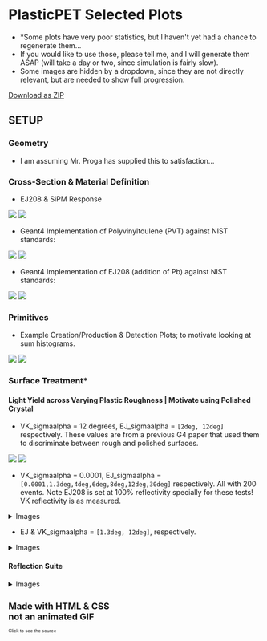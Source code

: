 # PlasticPET Selected Plots  

- *Some plots have very poor statistics, but I haven't yet had a chance to regenerate them... 
- If you would like to use those, please tell me, and I will generate them ASAP (will take a day or two, since simulation is fairly slow).
- Some images are hidden by a dropdown, since they are not directly relevant, but are needed to show full progression.  

<a href="https://github.com/akhilsadam/PlasticPET-graphicx/archive/refs/heads/main.zip">Download as ZIP</a>
<link type="text/css" rel="stylesheet" src="https://raw.githubusercontent.com/akhilsadam/PlasticPET-graphicx/gh-pages/styles.css"/>

## SETUP

### Geometry

- I am assuming Mr. Proga has supplied this to satisfaction...  

### Cross-Section & Material Definition

- EJ208 & SiPM Response

![](0-CrossSection/EJ208.png) ![](0-CrossSection/SiPM.jpg)

- Geant4 Implementation of Polyvinyltoulene (PVT) against NIST standards:  

![](0-CrossSection/PVT_G4_VS_NIST_CS.png) ![](0-CrossSection/PVT_G4_VS_NIST_L.png)  

- Geant4 Implementation of EJ208 (addition of Pb) against NIST standards:  

![](0-CrossSection/PVT_G4_W_Pb_CS.png) ![](0-CrossSection/PVT_G4_W_Pb_L.png)  

### Primitives

- Example Creation/Production & Detection Plots; to motivate looking at sum histograms.

![](1-Primitives/Creation.png) ![](1-Primitives/Detection.png)  

### Surface Treatment*

#### Light Yield across Varying Plastic Roughness | Motivate using Polished Crystal

- VK_sigmaalpha = 12 degrees, EJ_sigmaalpha = `[2deg, 12deg]` respectively. These values are from a previous G4 paper that used them to discriminate between rough and polished surfaces.

![](2-Surfaces/EJVK-2-12.png) ![](2-Surfaces/EJVK-12-12.png) 

- VK_sigmaalpha = 0.0001, EJ_sigmaalpha = `[0.0001,1.3deg,4deg,6deg,8deg,12deg,30deg]` respectively. All with 200 events. Note EJ208 is set at 100% reflectivity specially for these tests! VK reflectivity is as measured.  

<details>
<summary>Images</summary>  


![](2-Surfaces/EJVK-0.0001.png)

![](2-Surfaces/EJVK-1.3-0.0001.png)  

![](2-Surfaces/EJVK-4-0.0001.png)

![](2-Surfaces/EJVK-6-0.0001.png)  

![](2-Surfaces/EJVK-8-0.0001.png)

![](2-Surfaces/EJVK-12-0.0001.png)   

![](2-Surfaces/EJVK-30-0.0001.png)    
 

</details>

- EJ & VK_sigmaalpha = `[1.3deg, 12deg]`, respectively.  

<details>
<summary>Images</summary>  


![](2-Surfaces/EJVK-1.3.png)

![](2-Surfaces/EJVK-12.png)  



</details>

#### Reflection Suite

<details>
<summary>Images</summary> 



# TODO



</details>





<svg fill="none" viewBox="0 0 800 400" width="800" height="400" xmlns="http://www.w3.org/2000/svg">
	<foreignObject width="100%" height="100%">
		<div xmlns="http://www.w3.org/1999/xhtml">
			<style>
* {
    font-variant-ligatures: none;
}

img{
    width: 25%;
}

:root {
    --kotoba: Kiona, Aron Grotesque Light, Montserrat Regular;
    --aijiro: rgba(235, 246, 247, 1);
    --sukaitsuri-iro: rgb(220, 240, 250);
    /* skytree white not accurate */
    --mashiro: rgb(255, 255, 255);
    --zoge-iro: rgb(255, 255, 240);
    --hakushi: rgb(249, 251, 255);
    --mizu-iro: rgb(134, 171, 165);
    --gunjo-iro: rgb(93, 140, 174);
    --sora-iro: rgb(77, 143, 172);
    --chigusa-iro: rgb(49, 117, 137);
    --benimidori: rgb(120, 119, 155);
    --rurikon: rgb(27, 41, 75);
    --rurikon-alph: rgba(27, 41, 75, 0.15);
    --omeshi-onando: rgb(61, 76, 81);
    --tetsuonando: rgb(43, 55, 54);
    --sakuranezumi: rgb(172, 129, 118);
    --ginshu: rgb(188, 45, 41);
    --azuki-iro: rgb(103, 36, 34);
}

body,
html {
    height: 100%!important;
    margin: 0;
    padding: 0;
    background: var(--aijiro) !important;
    /*#e7ecf7!important;*/
    font-family: var(--kotoba);
}

.row .col {
    padding: 0!important;
}

header {
    position: relative;
    width: 100%;
    padding: 30px 0!important;
    background: var(--mashiro)!important;
    box-shadow: 0 0 5px var(--hakushi);
    font-family: var(--kotoba);
}

header .nav-wrapper {
    display: flex;
    align-items: center;
    justify-content: space-between;
    width: 1000px;
    max-width: 90%;
    margin: auto;
}

header .nav-wrapper nav {
    display: flex;
}

header .nav-wrapper .logo {
    display: inline-block;
    width: 40px;
}

header .nav-wrapper a {
    color: var(--chigusa-iro);
    font-size: 1em;
    text-decoration: none;
    transition: all .3s ease-out;
}
			</style>
			<div class="container">
				<h1>Made with HTML &amp; CSS<br/>not an animated GIF</h1>
				<p>Click to see the source</p>
			</div>
		</div>
	</foreignObject>
</svg>
